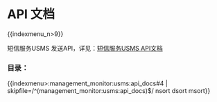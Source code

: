 # API 文档

{{indexmenu_n>9}}

短信服务USMS 发送API，详见：[短信服务USMS
API文档](https://docs.ucloud.cn/api/usms-api/index)

### 目录：

{{indexmenu>:management_monitor:usms:api_docs#4 | skipfile=/^(management_monitor:usms:api_docs)$/ nsort dsort msort}}
